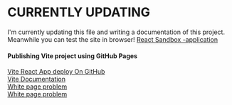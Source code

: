 # CURRENTLY UPDATING

I'm currently updating this file and writing a documentation of this project. Meanwhile you can test the site in browser! [React Sandbox -application](https://nina20126.github.io/)


#### Publishing Vite project using GitHub Pages
[Vite React App deploy On GitHub](youtube.com/watch?v=XhoWXhyuW_I)  
[Vite Documentation](https://vitejs.dev/guide/static-deploy.html)  
[White page problem](https://stackoverflow.com/questions/54427793/getting-blank-page-after-react-app-publish-in-github)  
[White page problem](https://stackoverflow.com/questions/49165825/the-pattern-in-the-src-property-didnt-match-any-files-react-js)
